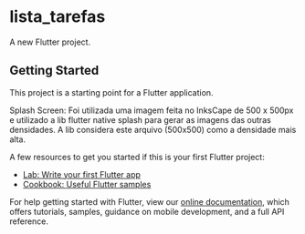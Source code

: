 # lista_tarefas

A new Flutter project.

## Getting Started

This project is a starting point for a Flutter application.

Splash Screen: Foi utilizada uma imagem feita no InksCape de 500 x 500px e utilizado a lib flutter native splash para gerar as imagens das outras densidades. A lib considera este arquivo (500x500) como a densidade mais alta.

A few resources to get you started if this is your first Flutter project:

- [Lab: Write your first Flutter app](https://flutter.dev/docs/get-started/codelab)
- [Cookbook: Useful Flutter samples](https://flutter.dev/docs/cookbook)

For help getting started with Flutter, view our
[online documentation](https://flutter.dev/docs), which offers tutorials,
samples, guidance on mobile development, and a full API reference.
